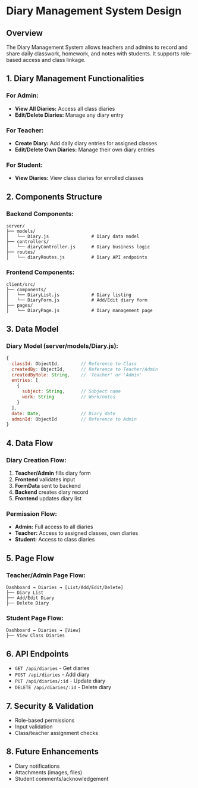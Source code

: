 # Diary Management System Design

## Overview
The Diary Management System allows teachers and admins to record and share daily classwork, homework, and notes with students. It supports role-based access and class linkage.

## 1. Diary Management Functionalities

### For Admin:
- **View All Diaries:** Access all class diaries
- **Edit/Delete Diaries:** Manage any diary entry

### For Teacher:
- **Create Diary:** Add daily diary entries for assigned classes
- **Edit/Delete Own Diaries:** Manage their own diary entries

### For Student:
- **View Diaries:** View class diaries for enrolled classes

## 2. Components Structure

### Backend Components:
```
server/
├── models/
│   └── Diary.js                # Diary data model
├── controllers/
│   └── diaryController.js      # Diary business logic
├── routes/
│   └── diaryRoutes.js          # Diary API endpoints
```

### Frontend Components:
```
client/src/
├── components/
│   └── DiaryList.js            # Diary listing
│   └── DiaryForm.js            # Add/Edit diary form
├── pages/
│   └── DiaryPage.js            # Diary management page
```

## 3. Data Model

### Diary Model (server/models/Diary.js):
```javascript
{
  classId: ObjectId,        // Reference to Class
  createdBy: ObjectId,      // Reference to Teacher/Admin
  createdByRole: String,    // 'Teacher' or 'Admin'
  entries: [
    {
      subject: String,      // Subject name
      work: String          // Work/notes
    }
  ],
  date: Date,               // Diary date
  adminId: ObjectId         // Reference to Admin
}
```

## 4. Data Flow

### Diary Creation Flow:
1. **Teacher/Admin** fills diary form
2. **Frontend** validates input
3. **FormData** sent to backend
4. **Backend** creates diary record
5. **Frontend** updates diary list

### Permission Flow:
- **Admin:** Full access to all diaries
- **Teacher:** Access to assigned classes, own diaries
- **Student:** Access to class diaries

## 5. Page Flow

### Teacher/Admin Page Flow:
```
Dashboard → Diaries → [List/Add/Edit/Delete]
├── Diary List
├── Add/Edit Diary
├── Delete Diary
```

### Student Page Flow:
```
Dashboard → Diaries → [View]
├── View Class Diaries
```

## 6. API Endpoints
- `GET /api/diaries` - Get diaries
- `POST /api/diaries` - Add diary
- `PUT /api/diaries/:id` - Update diary
- `DELETE /api/diaries/:id` - Delete diary

## 7. Security & Validation
- Role-based permissions
- Input validation
- Class/teacher assignment checks

## 8. Future Enhancements
- Diary notifications
- Attachments (images, files)
- Student comments/acknowledgement 